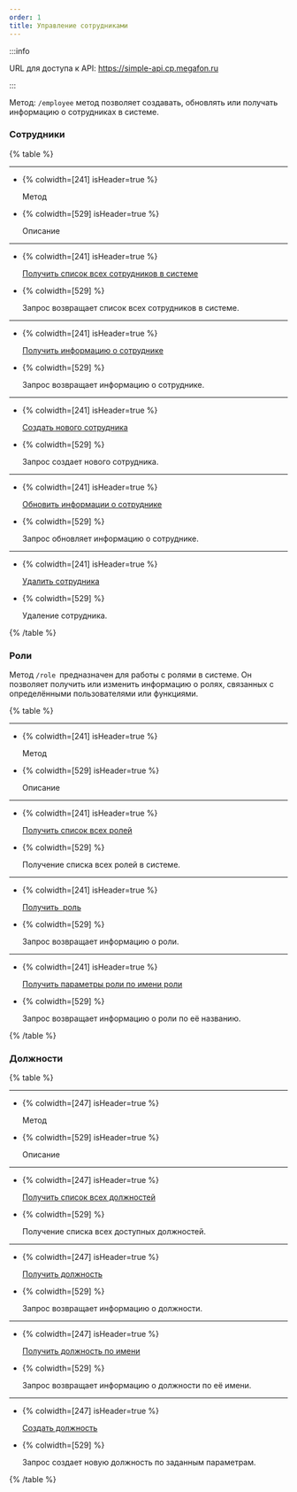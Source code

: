 ```yaml
---
order: 1
title: Управление сотрудниками
---
```


:::info 

URL для доступа к API: <https://simple-api.cp.megafon.ru>

:::

Метод: `/employee` метод позволяет создавать, обновлять или получать информацию о сотрудниках в системе.

### Cотрудники

{% table %}

---

*  {% colwidth=[241] isHeader=true %}

   Метод

*  {% colwidth=[529] isHeader=true %}

   Описание

---

*  {% colwidth=[241] isHeader=true %}

   [Получить список всех сотрудников в системе](./get-employee)

*  {% colwidth=[529] %}

   Запрос возвращает список всех сотрудников в системе.

---

*  {% colwidth=[241] isHeader=true %}

   [Получить информацию о сотруднике](./get-employee-id)

*  {% colwidth=[529] %}

   Запрос возвращает информацию о сотруднике.

---

*  {% colwidth=[241] isHeader=true %}

   [Создать нового сотрудника](./post-employee)

*  {% colwidth=[529] %}

   Запрос создает нового сотрудника.

---

*  {% colwidth=[241] isHeader=true %}

   [Обновить информации о сотруднике](./put-employee)

*  {% colwidth=[529] %}

   Запрос обновляет информацию о сотруднике.

---

*  {% colwidth=[241] isHeader=true %}

   [Удалить сотрудника](./delete-empoyee-id)

*  {% colwidth=[529] %}

   Удаление сотрудника.

{% /table %}

### Роли

Метод `/role `предназначен для работы с ролями в системе. Он позволяет получить или изменить информацию о ролях, связанных с определёнными пользователями или функциями.

{% table %}

---

*  {% colwidth=[241] isHeader=true %}

   Метод

*  {% colwidth=[529] isHeader=true %}

   Описание

---

*  {% colwidth=[241] isHeader=true %}

   [Получить список всех ролей](./poluchenie-spiska-dostupnykh-roley)

*  {% colwidth=[529] %}

   Получение списка всех ролей в системе.

---

*  {% colwidth=[241] isHeader=true %}

   [Получить  роль](./get-role-id)

*  {% colwidth=[529] %}

   Запрос возвращает информацию о роли.

---

*  {% colwidth=[241] isHeader=true %}

   [Получить параметры роли по имени роли](./get-role-name-name)

*  {% colwidth=[529] %}

   Запрос возвращает информацию о роли по её названию.

{% /table %}

### Должности

{% table %}

---

*  {% colwidth=[247] isHeader=true %}

   Метод

*  {% colwidth=[529] isHeader=true %}

   Описание

---

*  {% colwidth=[247] isHeader=true %}

   [Получить список всех должностей](./rabota-so-spiskom-dostupnykh-dolzhnostey)

*  {% colwidth=[529] %}

   Получение списка всех доступных должностей.

---

*  {% colwidth=[247] isHeader=true %}

   [Получить должность](./poluchenie-konkretnoy-pozicii-po-id)

*  {% colwidth=[529] %}

   Запрос возвращает информацию о должности.

---

*  {% colwidth=[247] isHeader=true %}

   [Получить должность по имени](./poisk-po-imeni-pozicii)

*  {% colwidth=[529] %}

   Запрос возвращает информацию о должности по её имени.

---

*  {% colwidth=[247] isHeader=true %}

   [Создать должность](./sozdanie-novoy-pozicii)

*  {% colwidth=[529] %}

   Запрос создает новую должность по заданным параметрам.

{% /table %}

